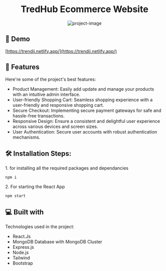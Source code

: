 <h1 align="center" id="title">TredHub Ecommerce Website</h1>

<p align="center"><img src="" alt="project-image"></p>

<h2>🚀 Demo</h2>

[https://trendii.netlify.app/](https://trendii.netlify.app/)

  
  
<h2>🧐 Features</h2>

Here're some of the project's best features:

*   Product Management: Easily add update and manage your products with an intuitive admin interface.
*   User-friendly Shopping Cart: Seamless shopping experience with a user-friendly and responsive shopping cart.
*   Secure Checkout: Implementing secure payment gateways for safe and hassle-free transactions.
*   Responsive Design: Ensure a consistent and delightful user experience across various devices and screen sizes.
*   User Authentication: Secure user accounts with robust authentication mechanisms.

<h2>🛠️ Installation Steps:</h2>

<p>1. for installing all the required packages and dependancies</p>

```
npm i 
```

<p>2. For starting the React App</p>

```
npm start
```

  
  
<h2>💻 Built with</h2>

Technologies used in the project:

*   React.Js
*   MongoDB Database with MongoDB Cluster
*   Express.js
*   Node.js
*   Tailwind
*   Bootstrap
